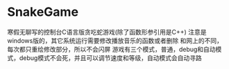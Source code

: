 # SnakeGame
寒假无聊写的控制台C语言版贪吃蛇游戏(除了函数形参引用是C++)
注意是windows版的，其它系统运行需要修改播放音乐的函数或者删除
和网上的不同，每次都只重绘修改部分，所以不会闪屏
游戏有三个模式，普通，debug和自动模式，debug模式不会死，并且可以调节速度和等级，自动模式会自动寻路
